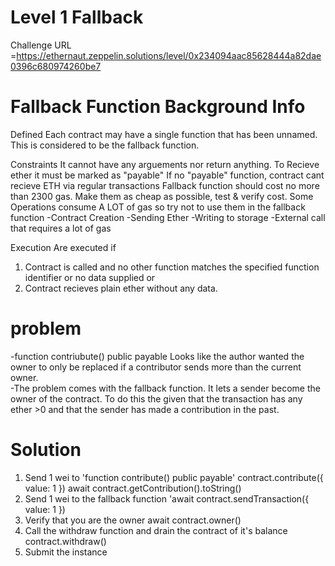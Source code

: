 # Level 1 Fallback

Challenge URL =https://ethernaut.zeppelin.solutions/level/0x234094aac85628444a82dae0396c680974260be7

# Fallback Function Background Info 
Defined
Each contract may have a single function that has been unnamed.  This is considered to be the fallback function.  

Constraints
It cannot have any arguements nor return anything.
To Recieve ether it must be marked as "payable" 
If no "payable" function, contract cant recieve ETH via regular transactions
Fallback function should cost no more than 2300 gas.  Make them as cheap as possible, test & verify cost.
Some Operations consume A LOT of gas so try not to use them in the fallback function
-Contract Creation
-Sending Ether
-Writing to storage
-External call that requires a lot of gas


Execution
Are executed if 
1.  Contract is called and no other function matches the specified function identifier or no data supplied
or 
2.  Contract recieves plain ether without any data. 
 



# problem

-function contriubute() public payable
    Looks like the author wanted the owner to only be replaced if a contributor sends more than the current owner.  
-The problem comes with the fallback function.  It lets a sender become the owner  of the contract.  To do this the  given that the transaction has any ether >0 and that the sender has made a contribution in the past. 

# Solution

1.  Send 1 wei to 'function contribute() public payable'
contract.contribute({ value: 1 })
await contract.getContribution().toString()
2.  Send 1 wei to the fallback function 'await contract.sendTransaction({ value: 1 })
3.  Verify that you are the owner await contract.owner()
4.  Call the withdraw function and drain the contract of it's balance
contract.withdraw()
5.  Submit the instance




